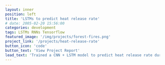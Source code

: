 ```yaml
---
layout: inner
position: left
title: 'LSTMs to predict heat release rate'
# date: 2005-02-20 15:56:00
categories: development
tags: LSTMs RNNs Tensorflow
featured_image: '/img/projects/forest-fires.png'
project_link: '/projects/heat-release-rate'
button_icon: 'code'
button_text: 'View Project Report'
lead_text: 'Trained a CNN + LSTM model to predict heat release rate during fire accidents using video data from National Institute of Standards and Technology (NIST)'
---
```

